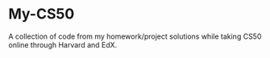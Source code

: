 # My-CS50
A collection of code from my homework/project solutions while taking CS50 online through Harvard and EdX.
